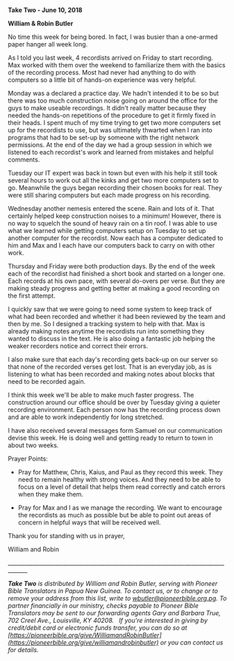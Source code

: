 **Take Two - June 10, 2018**

**William & Robin Butler**

No time this week for being bored. In fact, I was busier than a
one-armed paper hanger all week long.

As I told you last week, 4 recordists arrived on Friday to start
recording. Max worked with them over the weekend to familiarize them
with the basics of the recording process. Most had never had anything to
do with computers so a little bit of hands-on experience was very
helpful.

Monday was a declared a practice day. We hadn't intended it to be so but
there was too much construction noise going on around the office for the
guys to make useable recordings. It didn't really matter because they
needed the hands-on repetitions of the procedure to get it firmly fixed
in their heads. I spent much of my time trying to get two more computers
set up for the recordists to use, but was ultimately thwarted when I ran
into programs that had to be set-up by someone with the right network
permissions. At the end of the day we had a group session in which we
listened to each recordist's work and learned from mistakes and helpful
comments.

Tuesday our IT expert was back in town but even with his help it still
took several hours to work out all the kinks and get two more computers
set to go. Meanwhile the guys began recording their chosen books for
real. They were still sharing computers but each made progress on his
recording.

Wednesday another nemesis entered the scene. Rain and lots of it. That
certainly helped keep construction noises to a minimum! However, there
is no way to squelch the sound of heavy rain on a tin roof. I was able
to use what we learned while getting computers setup on Tuesday to set
up another computer for the recordist. Now each has a computer dedicated
to him and Max and I each have our computers back to carry on with other
work.

Thursday and Friday were both production days. By the end of the week
each of the recordist had finished a short book and started on a longer
one. Each records at his own pace, with several do-overs per verse. But
they are making steady progress and getting better at making a good
recording on the first attempt.

I quickly saw that we were going to need some system to keep track of
what had been recorded and whether it had been reviewed by the team and
then by me. So I designed a tracking system to help with that. Max is
already making notes anytime the recordists run into something they
wanted to discuss in the text. He is also doing a fantastic job helping
the weaker recorders notice and correct their errors.

I also make sure that each day's recording gets back-up on our server so
that none of the recorded verses get lost. That is an everyday job, as
is listening to what has been recorded and making notes about blocks
that need to be recorded again.

I think this week we'll be able to make much faster progress. The
construction around our office should be over by Tuesday giving a
quieter recording environment. Each person now has the recording process
down and are able to work independently for long stretched.

I have also received several messages form Samuel on our communication
devise this week. He is doing well and getting ready to return to town
in about two weeks.

Prayer Points:

-   Pray for Matthew, Chris, Kaius, and Paul as they record this week.
    They need to remain healthy with strong voices. And they need to be
    able to focus on a level of detail that helps them read correctly
    and catch errors when they make them.

-   Pray for Max and I as we manage the recording. We want to encourage
    the recordists as much as possible but be able to point out areas of
    concern in helpful ways that will be received well.

Thank you for standing with us in prayer,

William and Robin

\_\_\_\_\_\_\_\_\_\_\_\_\_\_\_\_\_\_\_\_\_\_\_\_\_\_\_\_\_\_\_\_\_\_\_\_\_\_\_\_\_\_\_\_\_\_\_\_\_\_\_\_\_\_\_\_\_\_\_\_\_\_\_\_\_\_\_\_\_\_\_\_\_\_\_\_\_\_\_\_\_\_\_\_\_

***Take Two** is distributed by William and Robin Butler, serving with
Pioneer Bible Translators in Papua New Guinea. To contact us, or to
change or to remove your address from this list, write to
<wbutler@pioneerbible.org.pg>. To partner financially in our ministry,
checks payable to Pioneer Bible Translators may be sent to our
forwarding agents Gary and Barbara True, 702 Creel Ave., Louisville, KY
40208.   If you're interested in giving by credit/debit card or
electronic funds transfer, you can do so at
[https://pioneerbible.org/give/WilliamandRobinButler](https://pioneerbible.org/give/williamandrobinbutler)
or you can contact us for details.*
